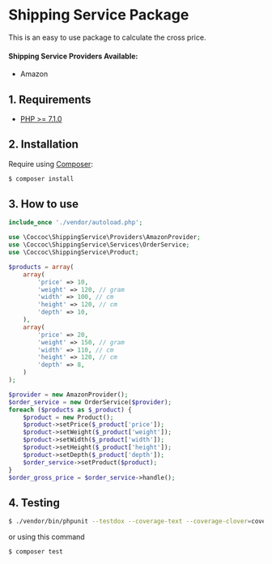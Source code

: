 # Shipping Service Package

This is an easy to use package to calculate the cross price.

#### Shipping Service Providers Available:

* Amazon

## 1. Requirements
* [PHP >= 7.1.0](http://php.net)

## 2. Installation
Require using [Composer](https://getcomposer.org):

```bash
$ composer install
```

## 3. How to use

```php
include_once './vendor/autoload.php';

use \Coccoc\ShippingService\Providers\AmazonProvider;
use \Coccoc\ShippingService\Services\OrderService;
use \Coccoc\ShippingService\Product;

$products = array(
    array(
        'price' => 10,
        'weight' => 120, // gram
        'width' => 100, // cm
        'height' => 120, // cm
        'depth' => 10,
    ),
    array(
        'price' => 20,
        'weight' => 150, // gram
        'width' => 110, // cm
        'height' => 120, // cm
        'depth' => 8,
    )
);

$provider = new AmazonProvider();
$order_service = new OrderService($provider);
foreach ($products as $_product) {
    $product = new Product();
    $product->setPrice($_product['price']);
    $product->setWeight($_product['weight']);
    $product->setWidth($_product['width']);
    $product->setHeight($_product['height']);
    $product->setDepth($_product['depth']);
    $order_service->setProduct($product);
}
$order_gross_price = $order_service->handle();

```

## 4. Testing

```bash
$ ./vendor/bin/phpunit --testdox --coverage-text --coverage-clover=coverage.clover
```
or using this command
```bash
$ composer test
```